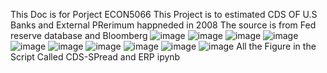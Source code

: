 This Doc is for Porject ECON5066 
This Project is to estimated CDS OF U.S Banks and External PRerimum happneded in 2008 
The source is from Fed reserve database and Bloomberg 
![image](https://github.com/LeiWangUog/External-Premiums-/assets/158491057/c63aaf62-1774-4aa1-bb1e-7a20cdbb6d69)
![image](https://github.com/LeiWangUog/External-Premiums-/assets/158491057/c58d7ac9-401f-4a74-b287-7b8840cef235)
![image](https://github.com/LeiWangUog/External-Premiums-/assets/158491057/240cd2fa-21ef-4941-8586-bfd01045cb0c)
![image](https://github.com/LeiWangUog/External-Premiums-/assets/158491057/096d96c8-1ae7-4319-add3-dcaaeb11e685)
![image](https://github.com/LeiWangUog/External-Premiums-/assets/158491057/01ac77ef-2b53-4924-bacd-cb2b9834bc32)
![image](https://github.com/LeiWangUog/External-Premiums-/assets/158491057/f77d1935-a287-4f5d-88b0-9537f0e3465a)
![image](https://github.com/LeiWangUog/External-Premiums-/assets/158491057/73fd5a95-58d3-44a9-811a-e7020797e841)
![image](https://github.com/LeiWangUog/External-Premiums-/assets/158491057/c0923a69-8a38-43e1-8ace-55cded819f22)
![image](https://github.com/LeiWangUog/External-Premiums-/assets/158491057/d9447262-3f35-41ff-bd3b-a9e8719bf01e)
![image](https://github.com/LeiWangUog/External-Premiums-/assets/158491057/efe0482c-f301-4664-ba9a-dfa2bae20c68)
All the Figure in the Script Called CDS-SPread and ERP ipynb 
